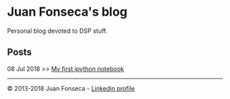 # Juan Fonseca's blog
Personal blog devoted to DSP stuff.

## Posts
08 Jul 2018 >> [My first ipython notebook](blog/JFonseca.investigacion1.CI2454.html)

---
© 2013-2018 Juan Fonseca - [Linkedin profile](https://cr.linkedin.com/in/juan-m-fonseca-solis) 
